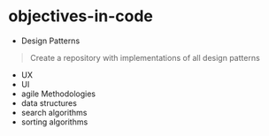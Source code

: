 # objectives-in-code

- Design Patterns
 > Create a repository with implementations of all design patterns
- UX
- UI
- agile Methodologies
- data structures
- search algorithms
- sorting algorithms

